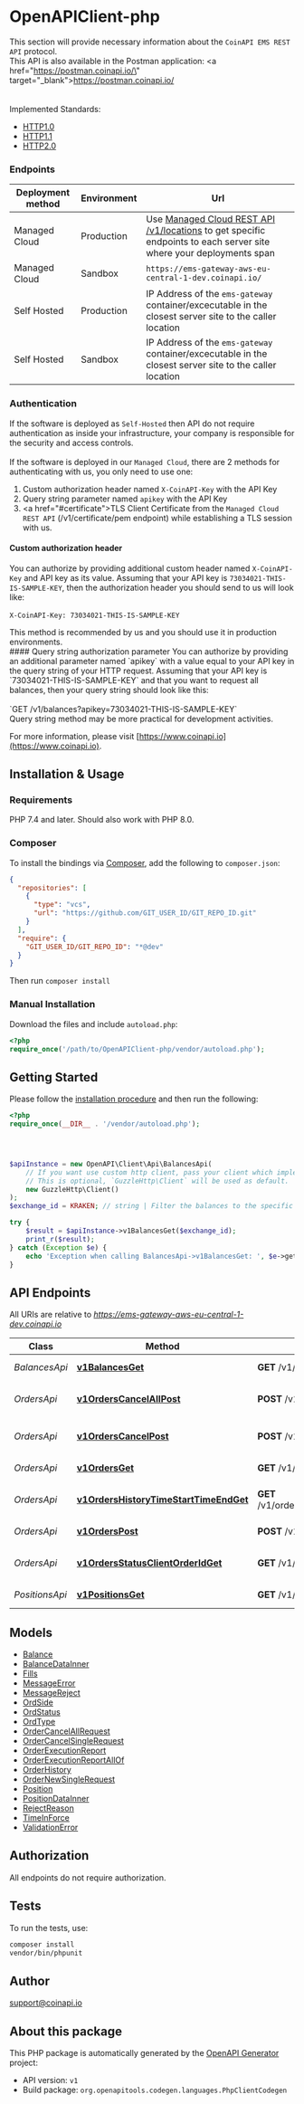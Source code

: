 # OpenAPIClient-php

This section will provide necessary information about the `CoinAPI EMS REST API` protocol.
<br/>
This API is also available in the Postman application: <a href=\"https://postman.coinapi.io/\" target=\"_blank\">https://postman.coinapi.io/</a>      
<br/><br/>
Implemented Standards:

  * [HTTP1.0](https://datatracker.ietf.org/doc/html/rfc1945)
  * [HTTP1.1](https://datatracker.ietf.org/doc/html/rfc2616)
  * [HTTP2.0](https://datatracker.ietf.org/doc/html/rfc7540)
   
### Endpoints
<table>
  <thead>
    <tr>
      <th>Deployment method</th>
      <th>Environment</th>
      <th>Url</th>
    </tr>
  </thead>
  <tbody>
    <tr>
      <td>Managed Cloud</td>
      <td>Production</td>
      <td>Use <a href=\"#ems-docs-sh\">Managed Cloud REST API /v1/locations</a> to get specific endpoints to each server site where your deployments span</td>
    </tr>
    <tr>
      <td>Managed Cloud</td>
      <td>Sandbox</td>
      <td><code>https://ems-gateway-aws-eu-central-1-dev.coinapi.io/</code></td>
    </tr>
    <tr>
      <td>Self Hosted</td>
      <td>Production</td>
      <td>IP Address of the <code>ems-gateway</code> container/excecutable in the closest server site to the caller location</td>
    </tr>
    <tr>
      <td>Self Hosted</td>
      <td>Sandbox</td>
      <td>IP Address of the <code>ems-gateway</code> container/excecutable in the closest server site to the caller location</td>
    </tr>
  </tbody>
</table>

### Authentication
If the software is deployed as `Self-Hosted` then API do not require authentication as inside your infrastructure, your company is responsible for the security and access controls. 
<br/><br/>
If the software is deployed in our `Managed Cloud`, there are 2 methods for authenticating with us, you only need to use one:

 1. Custom authorization header named `X-CoinAPI-Key` with the API Key
 2. Query string parameter named `apikey` with the API Key
 3. <a href=\"#certificate\">TLS Client Certificate</a> from the `Managed Cloud REST API` (/v1/certificate/pem endpoint) while establishing a TLS session with us.

#### Custom authorization header
You can authorize by providing additional custom header named `X-CoinAPI-Key` and API key as its value.
Assuming that your API key is `73034021-THIS-IS-SAMPLE-KEY`, then the authorization header you should send to us will look like:
<br/><br/>
`X-CoinAPI-Key: 73034021-THIS-IS-SAMPLE-KEY`
<aside class=\"success\">This method is recommended by us and you should use it in production environments.</aside>
#### Query string authorization parameter
You can authorize by providing an additional parameter named `apikey` with a value equal to your API key in the query string of your HTTP request.
Assuming that your API key is `73034021-THIS-IS-SAMPLE-KEY` and that you want to request all balances, then your query string should look like this: 
<br/><br/>
`GET /v1/balances?apikey=73034021-THIS-IS-SAMPLE-KEY`
<aside class=\"notice\">Query string method may be more practical for development activities.</aside>


For more information, please visit [https://www.coinapi.io](https://www.coinapi.io).

## Installation & Usage

### Requirements

PHP 7.4 and later.
Should also work with PHP 8.0.

### Composer

To install the bindings via [Composer](https://getcomposer.org/), add the following to `composer.json`:

```json
{
  "repositories": [
    {
      "type": "vcs",
      "url": "https://github.com/GIT_USER_ID/GIT_REPO_ID.git"
    }
  ],
  "require": {
    "GIT_USER_ID/GIT_REPO_ID": "*@dev"
  }
}
```

Then run `composer install`

### Manual Installation

Download the files and include `autoload.php`:

```php
<?php
require_once('/path/to/OpenAPIClient-php/vendor/autoload.php');
```

## Getting Started

Please follow the [installation procedure](#installation--usage) and then run the following:

```php
<?php
require_once(__DIR__ . '/vendor/autoload.php');




$apiInstance = new OpenAPI\Client\Api\BalancesApi(
    // If you want use custom http client, pass your client which implements `GuzzleHttp\ClientInterface`.
    // This is optional, `GuzzleHttp\Client` will be used as default.
    new GuzzleHttp\Client()
);
$exchange_id = KRAKEN; // string | Filter the balances to the specific exchange.

try {
    $result = $apiInstance->v1BalancesGet($exchange_id);
    print_r($result);
} catch (Exception $e) {
    echo 'Exception when calling BalancesApi->v1BalancesGet: ', $e->getMessage(), PHP_EOL;
}

```

## API Endpoints

All URIs are relative to *https://ems-gateway-aws-eu-central-1-dev.coinapi.io*

Class | Method | HTTP request | Description
------------ | ------------- | ------------- | -------------
*BalancesApi* | [**v1BalancesGet**](docs/Api/BalancesApi.md#v1balancesget) | **GET** /v1/balances | Get balances
*OrdersApi* | [**v1OrdersCancelAllPost**](docs/Api/OrdersApi.md#v1orderscancelallpost) | **POST** /v1/orders/cancel/all | Cancel all orders request
*OrdersApi* | [**v1OrdersCancelPost**](docs/Api/OrdersApi.md#v1orderscancelpost) | **POST** /v1/orders/cancel | Cancel order request
*OrdersApi* | [**v1OrdersGet**](docs/Api/OrdersApi.md#v1ordersget) | **GET** /v1/orders | Get open orders
*OrdersApi* | [**v1OrdersHistoryTimeStartTimeEndGet**](docs/Api/OrdersApi.md#v1ordershistorytimestarttimeendget) | **GET** /v1/orders/history/{time_start}/{time_end} | History of order changes
*OrdersApi* | [**v1OrdersPost**](docs/Api/OrdersApi.md#v1orderspost) | **POST** /v1/orders | Send new order
*OrdersApi* | [**v1OrdersStatusClientOrderIdGet**](docs/Api/OrdersApi.md#v1ordersstatusclientorderidget) | **GET** /v1/orders/status/{client_order_id} | Get order execution report
*PositionsApi* | [**v1PositionsGet**](docs/Api/PositionsApi.md#v1positionsget) | **GET** /v1/positions | Get open positions

## Models

- [Balance](docs/Model/Balance.md)
- [BalanceDataInner](docs/Model/BalanceDataInner.md)
- [Fills](docs/Model/Fills.md)
- [MessageError](docs/Model/MessageError.md)
- [MessageReject](docs/Model/MessageReject.md)
- [OrdSide](docs/Model/OrdSide.md)
- [OrdStatus](docs/Model/OrdStatus.md)
- [OrdType](docs/Model/OrdType.md)
- [OrderCancelAllRequest](docs/Model/OrderCancelAllRequest.md)
- [OrderCancelSingleRequest](docs/Model/OrderCancelSingleRequest.md)
- [OrderExecutionReport](docs/Model/OrderExecutionReport.md)
- [OrderExecutionReportAllOf](docs/Model/OrderExecutionReportAllOf.md)
- [OrderHistory](docs/Model/OrderHistory.md)
- [OrderNewSingleRequest](docs/Model/OrderNewSingleRequest.md)
- [Position](docs/Model/Position.md)
- [PositionDataInner](docs/Model/PositionDataInner.md)
- [RejectReason](docs/Model/RejectReason.md)
- [TimeInForce](docs/Model/TimeInForce.md)
- [ValidationError](docs/Model/ValidationError.md)

## Authorization
All endpoints do not require authorization.
## Tests

To run the tests, use:

```bash
composer install
vendor/bin/phpunit
```

## Author

support@coinapi.io

## About this package

This PHP package is automatically generated by the [OpenAPI Generator](https://openapi-generator.tech) project:

- API version: `v1`
- Build package: `org.openapitools.codegen.languages.PhpClientCodegen`
